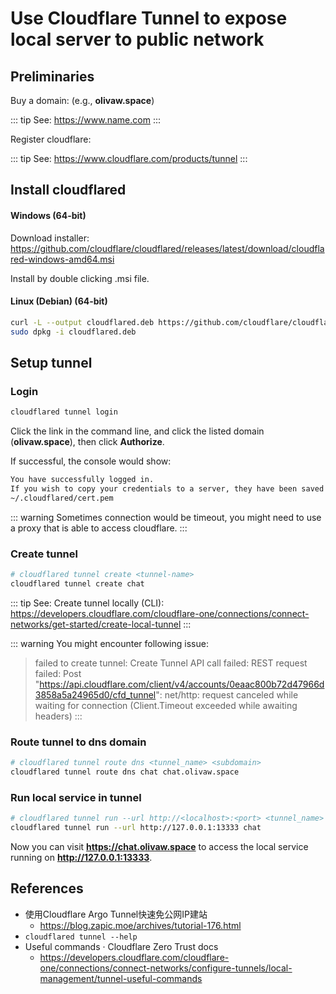 # Use Cloudflare Tunnel to expose local server to public network
## Preliminaries

Buy a domain: (e.g., **olivaw.space**)

::: tip See: https://www.name.com
:::

Register cloudflare:

::: tip See: https://www.cloudflare.com/products/tunnel
:::

## Install cloudflared

#### Windows (64-bit)

Download installer: https://github.com/cloudflare/cloudflared/releases/latest/download/cloudflared-windows-amd64.msi

Install by double clicking .msi file.

#### Linux (Debian) (64-bit)

```sh
curl -L --output cloudflared.deb https://github.com/cloudflare/cloudflared/releases/latest/download/cloudflared-linux-amd64.deb
sudo dpkg -i cloudflared.deb
```

## Setup tunnel

### Login

```sh
cloudflared tunnel login
```

Click the link in the command line, and click the listed domain (**olivaw.space**), then click **Authorize**.

If successful, the console would show:

```sh
You have successfully logged in.
If you wish to copy your credentials to a server, they have been saved to:
~/.cloudflared/cert.pem
```

::: warning Sometimes connection would be timeout, you might need to use a proxy that is able to access cloudflare.
:::

### Create tunnel


```sh
# cloudflared tunnel create <tunnel-name>
cloudflared tunnel create chat
```

::: tip See: Create tunnel locally (CLI):
https://developers.cloudflare.com/cloudflare-one/connections/connect-networks/get-started/create-local-tunnel
:::

::: warning You might encounter following issue:
> failed to create tunnel: Create Tunnel API call failed: REST request failed: Post "https://api.cloudflare.com/client/v4/accounts/0eaac800b72d47966d3858a5a24965d0/cfd_tunnel": net/http: request canceled while waiting for connection (Client.Timeout exceeded while awaiting headers)
:::

### Route tunnel to dns domain

```sh
# cloudflared tunnel route dns <tunnel_name> <subdomain>
cloudflared tunnel route dns chat chat.olivaw.space
```

### Run local service in tunnel

```sh
# cloudflared tunnel run --url http://<localhost>:<port> <tunnel_name>
cloudflared tunnel run --url http://127.0.0.1:13333 chat
```

Now you can visit **https://chat.olivaw.space** to access the local service running on **http://127.0.0.1:13333**.


## References

* 使用Cloudflare Argo Tunnel快速免公网IP建站
  * https://blog.zapic.moe/archives/tutorial-176.html
* `cloudflared tunnel --help`
* Useful commands · Cloudflare Zero Trust docs
  * https://developers.cloudflare.com/cloudflare-one/connections/connect-networks/configure-tunnels/local-management/tunnel-useful-commands
